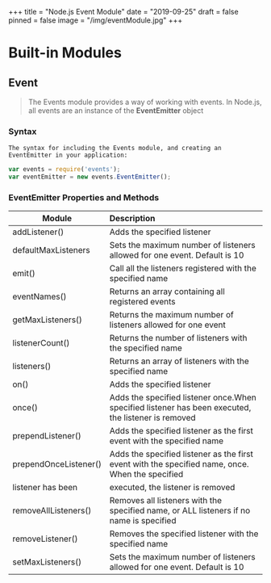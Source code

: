 +++
title = "Node.js Event Module"
date = "2019-09-25"
draft = false
pinned = false
image = "/img/eventModule.jpg"
+++
# Built-in Modules
## Event
>The Events module provides a way of working with events.
In Node.js, all events are an instance of the **EventEmitter** object

### Syntax
    The syntax for including the Events module, and creating an EventEmitter in your application:

```javascript
var events = require('events');
var eventEmitter = new events.EventEmitter();
```
### EventEmitter Properties and Methods
Module                 | Description
-----------------------|:-----------
addListener()          |Adds the specified listener
defaultMaxListeners	   |Sets the maximum number of listeners allowed for one event. Default is 10
emit()	               |Call all the listeners registered with the specified name
eventNames()	       |Returns an array containing all registered events
getMaxListeners()	   |Returns the maximum number of listeners allowed for one event
listenerCount()	       |Returns the number of listeners with the specified name
listeners()	           |Returns an array of listeners with the specified name
on()	               |Adds the specified listener
once()	               |Adds the specified listener once.When specified listener has been executed, the listener is removed
prependListener()	   |Adds the specified listener as the first event with the specified name
prependOnceListener()  |Adds the specified listener as the first event with the specified name, once. When the specified 
listener has been      |executed, the listener is removed
removeAllListeners()   |Removes all listeners with the specified name, or ALL listeners if no name is specified
removeListener()	   |Removes the specified listener with the specified name
setMaxListeners()	   |Sets the maximum number of listeners allowed for one event. Default is 10